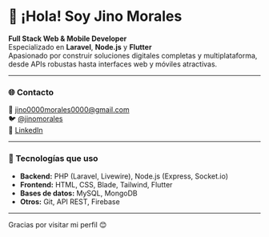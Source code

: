 # 👋 ¡Hola! Soy Jino Morales

**Full Stack Web & Mobile Developer**  
Especializado en **Laravel**, **Node.js** y **Flutter**  
Apasionado por construir soluciones digitales completas y multiplataforma, desde APIs robustas hasta interfaces web y móviles atractivas.

---

### 🌐 Contacto

📧 jino0000morales0000@gmail.com  
🐦 [@jinomorales](https://twitter.com/jinomorales)  
💼 [LinkedIn](https://www.linkedin.com/in/jino-morales)

---

### 🚀 Tecnologías que uso

- **Backend:** PHP (Laravel, Livewire), Node.js (Express, Socket.io)
- **Frontend:** HTML, CSS, Blade, Tailwind, Flutter
- **Bases de datos:** MySQL, MongoDB
- **Otros:** Git, API REST, Firebase

---

Gracias por visitar mi perfil 😊
